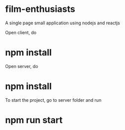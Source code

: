 # film-enthusiasts
A single page small application using nodejs and reactjs

Open client, do
# npm install

Open server, do
# npm install

To start the project, go to server folder and run
# npm run start
